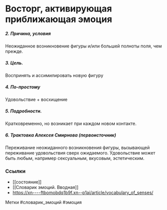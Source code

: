 #  Восторг, активирующая приближающая эмоция 

##### 2. Причина, условия
Неожиданное  возникновение фигуры и/или большей полноты поля, чем прежде.

##### 3. Цель.
Воспринять и ассимилировать новую фигуру

##### 4. По-простому
Удовольствие + восхищение

##### 5. Подробности.
Кратковременно, но возникает при каждом новом контакте.

##### 6. Трактовка Алексея Смирнова (первоисточник)
Переживание неожиданного возникновения фигуры, вызывающей переживание удовольствия сверх ожидаемого. Удовольствие может быть любым, например сексуальным, вкусовым, эстетическим.


### Ссылки
- [[состояние]]
- [[Словарик эмоций. Вводная]]
- https://xn----ftbomobdq1b9f.xn--p1ai/article/vocabulary_of_senses/

Метки #словарик_эмоций #эмоция


